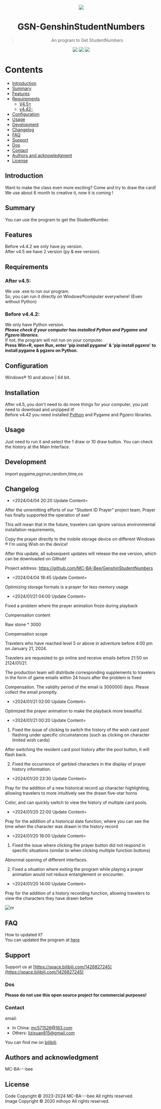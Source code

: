 <p align="center">
  <img src="https://github.com/MC-BA-Bee/GSN-GenshinStudentNumbers/assets/130174773/c19ef2cf-de4a-45cb-9ab6-bfe44d40ffeb" />
</p>


<h1 align="center">
GSN-GenshinStudentNumbers
</h1>

> <p align="center"> An program to Get StudentNumbers </p>

<p align="center">
  <img src="https://img.shields.io/badge/Language-Python-blue" />
  <img src="https://img.shields.io/github/stars/MC-BA-bee/GSN-GenshinStudentNumbers.svg" />
  <img src="https://img.shields.io/github/forks/MC-BA-bee/GSN-GenshinStudentNumbers.svg" />
</p>

# Contents

- [Introduction](#introduction)
- [Summary](#summary)
- [Features](#features)
- [Requirements](#requirements)
	- [V4.5+](#after-v45)
	- [v4.42-](#before-v442)
- [Configuration](#configuration)
- [Usage](#Usage)
- [Development](#Development)
- [Changelog](#Changelog)
- [FAQ](#FAQ)
- [Support](#Support)
- [Dos](#Dos)
- [Contact](#Contact)
- [Authors and acknowledgment](#authors-and-acknowledgment)
- [License](#License)
## Introduction
Want to make the class even more exciting? Come and try to draw the card!  
We use about 6 month to creative it, now it is coming !  

## Summary
You can use the program to get the StudentNumber.

## Features
Before v4.4.2 we only have py version.  
After v4.5 we have 2 version (py & exe version).  

## Requirements
### After v4.5:
We use .exe to run our program.   
So, you can run it directly on Windows®computer everywhere! (Even without Python)

### Before v4.4.2:
We only have Python version.  
***Please check if your computer has installed Python and Pygame and Pgzero libraries.***   
If not, the program will not run on your computer.  
**Press Win+R, open Run, enter 'pip install pygame' & 'pip install pgzero' to install pygame & pgzero on Python.**

## Configuration
Windows® 10 and above | 64 bit.

## Installation
After v4.5, you don't need to do more things for your computer, you just need to download and unzipped it!  
Before v4.42 you need installed [Python](python.org) and Pygame and Pgzero libraries.

## Usage
Just need to run it and select the 1 draw or 10 draw button.
You can check the history at the Main Interface.

## Development
import pygame,pgzrun,random,time,os

## Changelog

- =2024/04/04 20:20 Update Content=

After the unremitting efforts of our "Student ID Prayer" project team, Prayer has finally supported the operation of exe!

This will mean that in the future, travelers can ignore various environmental installation requirements,

Copy the prayer directly to the mobile storage device on different Windows ® I'm using Wish on the device!

After this update, all subsequent updates will release the exe version, which can be downloaded on Github!

Project address: https://github.com/MC-BA-Bee/GenshinStudentNumbers



- =2024/04/04 18:45 Update Content=

Optimizing storage formats is a prayer for less memory usage



- =2024/01/21 04:00 Update Content=

Fixed a problem where the prayer animation froze during playback



Compensation content

Raw stone * 3000



Compensation scope

Travelers who have reached level 5 or above in adventure before 4:00 pm on January 21, 2024.

Travelers are requested to go online and receive emails before 21:50 on 2124/01/21.

The production team will distribute corresponding supplements to travelers in the form of game emails within 24 hours after the problem is fixed

Compensation. The validity period of the email is 3000000 days. Please collect the email promptly.



- =2024/01/21 02:00 Update Content=

Optimized the prayer animation to make the playback more beautiful.



- =2024/01/21 00:20 Update Content=

1. Fixed the issue of clicking to switch the history of the wish card pool flashing under specific circumstances (such as clicking on character limited wish cards)

After switching the resident card pool history after the pool button, it will flash back.

2. Fixed the occurrence of garbled characters in the display of prayer history information.



- =2024/01/20 23:30 Update Content=

Pray for the addition of a new historical record up character highlighting, allowing travelers to more intuitively see the drawn five-star horns

Color, and can quickly switch to view the history of multiple card pools.



- =2024/01/20 22:00 Update Content=

Pray for the addition of a historical date function, where you can see the time when the character was drawn in the history record



- =2024/01/20 18:00 Update Content=

1. Fixed the issue where clicking the prayer button did not respond in specific situations (similar to when clicking multiple function buttons)

Abnormal opening of different interfaces.

2. Fixed a situation where exiting the program while playing a prayer animation would not reduce entanglement or encounter.



- =2024/01/20 14:00 Update Content=

Pray for the addition of a history recording function, allowing travelers to view the characters they have drawn before

![nr](https://github.com/MC-BA-Bee/GSN-GenshinStudentNumbers/assets/130174773/a7b89589-6b20-4522-a6b6-7d73dd4f59c9)

## FAQ
How to updated it?  
You can updated the program at [here](https://github.com/MC-BA-Bee/GSN-GenshinStudentNumbers/releases)

## Support
Support us at [https://space.bilibili.com/1426827245](https://space.bilibili.com/1426827245)

### Dos
****Please do not use this open source project for commercial purposes!****

### Contact
email:  
- In China: mc571526@163.com  
- Others: lizixuan815@gmail.com

You can find me on [bilibili](https://space.bilibili.com/1426827245).

## Authors and acknowledgment
MC-BA---bee 

## License 
Code Copyright © 2023-2024 MC-BA---bee All rights reserved.  
Image Copyright © 2020 mihoyo All rights reserved.  
